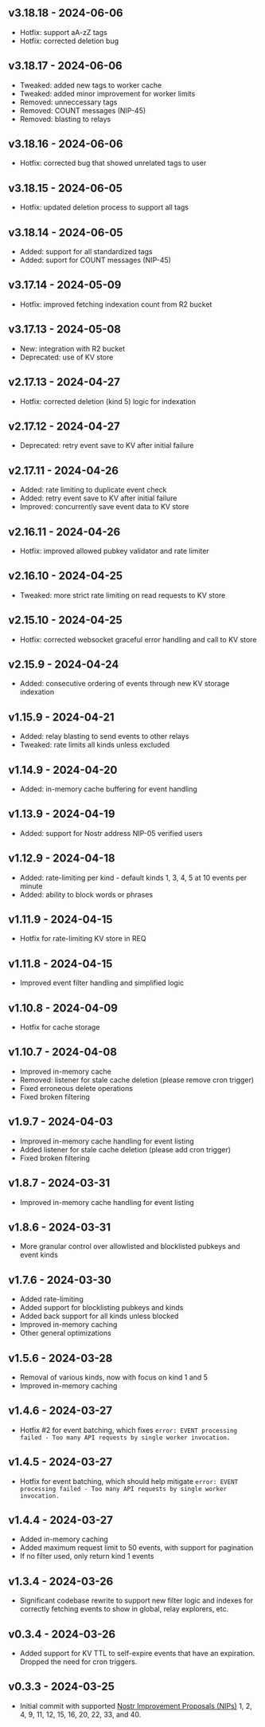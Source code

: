 ## v3.18.18 - 2024-06-06

- Hotfix: support aA-zZ tags
- Hotfix: corrected deletion bug

## v3.18.17 - 2024-06-06

- Tweaked: added new tags to worker cache
- Tweaked: added minor improvement for worker limits
- Removed: unneccessary tags
- Removed: COUNT messages (NIP-45)
- Removed: blasting to relays

## v3.18.16 - 2024-06-06

- Hotfix: corrected bug that showed unrelated tags to user

## v3.18.15 - 2024-06-05

- Hotfix: updated deletion process to support all tags

## v3.18.14 - 2024-06-05

- Added: support for all standardized tags
- Added: suport for COUNT messages (NIP-45)

## v3.17.14 - 2024-05-09

- Hotfix: improved fetching indexation count from R2 bucket

## v3.17.13 - 2024-05-08

- New: integration with R2 bucket
- Deprecated: use of KV store

## v2.17.13 - 2024-04-27

- Hotfix: corrected deletion (kind 5) logic for indexation

## v2.17.12 - 2024-04-27

- Deprecated: retry event save to KV after initial failure

## v2.17.11 - 2024-04-26

- Added: rate limiting to duplicate event check
- Added: retry event save to KV after initial failure
- Improved: concurrently save event data to KV store 

## v2.16.11 - 2024-04-26

- Hotfix: improved allowed pubkey validator and rate limiter

## v2.16.10 - 2024-04-25

- Tweaked: more strict rate limiting on read requests to KV store 

## v2.15.10 - 2024-04-25

- Hotfix: corrected websocket graceful error handling and call to KV store

## v2.15.9 - 2024-04-24

- Added: consecutive ordering of events through new KV storage indexation

## v1.15.9 - 2024-04-21

- Added: relay blasting to send events to other relays
- Tweaked: rate limits all kinds unless excluded

## v1.14.9 - 2024-04-20

- Added: in-memory cache buffering for event handling

## v1.13.9 - 2024-04-19

- Added: support for Nostr address NIP-05 verified users

## v1.12.9 - 2024-04-18

- Added: rate-limiting per kind - default kinds 1, 3, 4, 5 at 10 events per minute
- Added: ability to block words or phrases

## v1.11.9 - 2024-04-15

- Hotfix for rate-limiting KV store in REQ

## v1.11.8 - 2024-04-15

- Improved event filter handling and simplified logic

## v1.10.8 - 2024-04-09

- Hotfix for cache storage

## v1.10.7 - 2024-04-08

- Improved in-memory cache
- Removed: listener for stale cache deletion (please remove cron trigger)
- Fixed erroneous delete operations
- Fixed broken filtering

## v1.9.7 - 2024-04-03

- Improved in-memory cache handling for event listing
- Added listener for stale cache deletion (please add cron trigger)
- Fixed broken filtering

## v1.8.7 - 2024-03-31

- Improved in-memory cache handling for event listing

## v1.8.6 - 2024-03-31

- More granular control over allowlisted and blocklisted pubkeys and event kinds

## v1.7.6 - 2024-03-30

- Added rate-limiting
- Added support for blocklisting pubkeys and kinds
- Added back support for all kinds unless blocked
- Improved in-memory caching
- Other general optimizations

## v1.5.6 - 2024-03-28

- Removal of various kinds, now with focus on kind 1 and 5
- Improved in-memory caching

## v1.4.6 - 2024-03-27

- Hotfix #2 for event batching, which fixes `error: EVENT processing failed - Too many API requests by single worker invocation.`

## v1.4.5 - 2024-03-27

- Hotfix for event batching, which should help mitigate `error: EVENT processing failed - Too many API requests by single worker invocation.`

## v1.4.4 - 2024-03-27

- Added in-memory caching
- Added maximum request limit to 50 events, with support for pagination
- If no filter used, only return kind 1 events

## v1.3.4 - 2024-03-26

- Significant codebase rewrite to support new filter logic and indexes for correctly fetching events to show in global, relay explorers, etc.

## v0.3.4 - 2024-03-26

- Added support for KV TTL to self-expire events that have an expiration. Dropped the need for cron triggers.

## v0.3.3 - 2024-03-25

- Initial commit with supported [Nostr Improvement Proposals (NIPs)](https://github.com/fiatjaf/nostr/tree/master/nips) 1, 2, 4, 9, 11, 12, 15, 16, 20, 22, 33, and 40.
